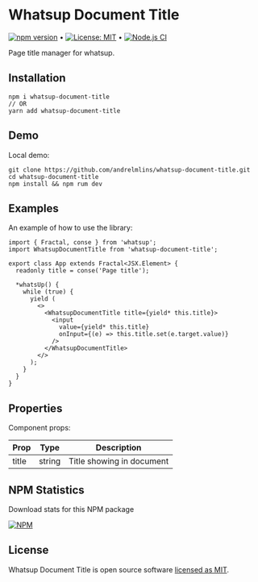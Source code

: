 # Whatsup Document Title

[![npm version](https://badge.fury.io/js/whatsup-document-title.svg)](https://www.npmjs.com/package/whatsup-document-title) &bull; [![License: MIT](https://img.shields.io/badge/License-MIT-yellow.svg)](https://github.com/andrelmlins/whatsup-document-title/blob/master/LICENSE) &bull; [![Node.js CI](https://github.com/andrelmlins/whatsup-document-title/workflows/Node.js%20CI/badge.svg)](https://github.com/andrelmlins/whatsup-document-title/actions?query=workflow%3A%22Node.js+CI%22)

Page title manager for whatsup.

## Installation

```
npm i whatsup-document-title
// OR
yarn add whatsup-document-title
```

## Demo

Local demo:

```
git clone https://github.com/andrelmlins/whatsup-document-title.git
cd whatsup-document-title
npm install && npm rum dev
```

## Examples

An example of how to use the library:

```tsx
import { Fractal, conse } from 'whatsup';
import WhatsupDocumentTitle from 'whatsup-document-title';

export class App extends Fractal<JSX.Element> {
  readonly title = conse('Page title');

  *whatsUp() {
    while (true) {
      yield (
        <>
          <WhatsupDocumentTitle title={yield* this.title}>
            <input
              value={yield* this.title}
              onInput={(e) => this.title.set(e.target.value)}
            />
          </WhatsupDocumentTitle>
        </>
      );
    }
  }
}
```

## Properties

Component props:

| Prop  | Type   | Description               |
| ----- | ------ | ------------------------- |
| title | string | Title showing in document |

## NPM Statistics

Download stats for this NPM package

[![NPM](https://nodei.co/npm/whatsup-document-title.png)](https://nodei.co/npm/whatsup-document-title/)

## License

Whatsup Document Title is open source software [licensed as MIT](https://github.com/andrelmlins/whatsup-document-title/blob/master/LICENSE).
